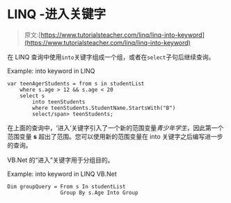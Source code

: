 # LINQ -进入关键字

> 原文:[https://www.tutorialsteacher.com/linq/linq-into-keyword](https://www.tutorialsteacher.com/linq/linq-into-keyword)

在 LINQ 查询中使用`into`关键字组成一个组，或者在`select`子句后继续查询。

Example: into keyword in LINQ

```
var teenAgerStudents = from s in studentList
    where s.age > 12 && s.age < 20
    select s
        into teenStudents
        where teenStudents.StudentName.StartsWith("B")
        select/span> teenStudents;
```

在上面的查询中，‘进入’关键字引入了一个新的范围变量*青少年学生*，因此第一个范围变量 **s** 超出了范围。您可以使用新的范围变量在 into 关键字之后编写进一步的查询。

VB.Net 的“进入”关键字用于分组目的。

Example: into keyword in LINQ VB.Net

```
Dim groupQuery = From s In studentList
                 Group By s.Age Into Group
```